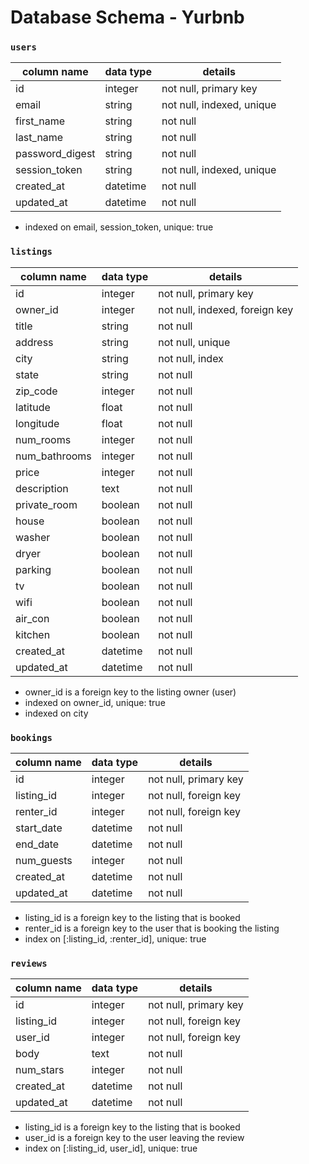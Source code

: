 # Database Schema - Yurbnb

### `users`

| column name     | data type | details                   |
|-----------------|-----------|---------------------------|
| id              | integer   | not null, primary key     |
| email           | string    | not null, indexed, unique |
| first_name      | string    | not null                  |
| last_name       | string    | not null                  |
| password_digest | string    | not null                  |
| session_token   | string    | not null, indexed, unique |
| created_at      | datetime  | not null                  |
| updated_at      | datetime  | not null                  |

* indexed on email, session_token, unique: true

### `listings`

| column name   | data type | details                       |
|---------------|-----------|-------------------------------|
| id            | integer   | not null, primary key         |
| owner_id      | integer   | not null, indexed, foreign key|
| title         | string    | not null                      |
| address       | string    | not null, unique              |
| city          | string    | not null, index               |
| state         | string    | not null                      |
| zip_code      | integer   | not null                      |
| latitude      | float     | not null                      |
| longitude     | float     | not null                      |
| num_rooms     | integer   | not null                      |
| num_bathrooms | integer   | not null                      |
| price         | integer   | not null                      |
| description   | text      | not null                      |
| private_room  | boolean   | not null                      |
| house         | boolean   | not null                      |
| washer        | boolean   | not null                      |
| dryer         | boolean   | not null                      |
| parking       | boolean   | not null                      |
| tv            | boolean   | not null                      |
| wifi          | boolean   | not null                      |
| air_con       | boolean   | not null                      |
| kitchen       | boolean   | not null                      |
| created_at    | datetime  | not null                      |
| updated_at    | datetime  | not null                      |

* owner_id is a foreign key to the listing owner (user)
* indexed on owner_id, unique: true
* indexed on city 

### `bookings`

| column name | data type | details                |
|-------------|-----------|------------------------|
| id          | integer   | not null, primary key  |
| listing_id  | integer   | not null, foreign key  |
| renter_id   | integer   | not null, foreign key  |
| start_date  | datetime  | not null               |
| end_date    | datetime  | not null               |
| num_guests  | integer   | not null               |
| created_at  | datetime  | not null               |
| updated_at  | datetime  | not null               |

* listing_id is a foreign key to the listing that is booked
* renter_id is a foreign key to the user that is booking the listing
* index on [:listing_id, :renter_id], unique: true

### `reviews`

| column name | data type | details                |
|-------------|-----------|------------------------|
| id          | integer   | not null, primary key  |
| listing_id  | integer   | not null, foreign key  |
| user_id     | integer   | not null, foreign key  |
| body        | text      | not null               |
| num_stars   | integer   | not null               |
| created_at  | datetime  | not null               |
| updated_at  | datetime  | not null               |

* listing_id is a foreign key to the listing that is booked
* user_id is a foreign key to the user leaving the review
* index on [:listing_id, user_id], unique: true